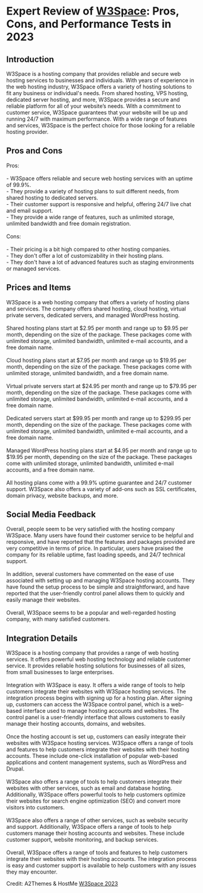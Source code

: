 <h1>Expert Review of <a href="https://a2themes.com/w3space-reviews">W3Space</a>: Pros, Cons, and Performance Tests in 2023</h1>
<h2>Introduction</h2>
W3Space is a hosting company that provides reliable and secure web hosting services to businesses and individuals. With years of experience in the web hosting industry, W3Space offers a variety of hosting solutions to fit any business or individual's needs. From shared hosting, VPS hosting, dedicated server hosting, and more, W3Space provides a secure and reliable platform for all of your website’s needs. With a commitment to customer service, W3Space guarantees that your website will be up and running 24/7 with maximum performance. With a wide range of features and services, W3Space is the perfect choice for those looking for a reliable hosting provider.
<h2>Pros and Cons</h2>
Pros:<br><br>- W3Space offers reliable and secure web hosting services with an uptime of 99.9%.<br>- They provide a variety of hosting plans to suit different needs, from shared hosting to dedicated servers.<br>- Their customer support is responsive and helpful, offering 24/7 live chat and email support.<br>- They provide a wide range of features, such as unlimited storage, unlimited bandwidth and free domain registration.<br><br>Cons:<br><br>- Their pricing is a bit high compared to other hosting companies.<br>- They don't offer a lot of customizability in their hosting plans.<br>- They don't have a lot of advanced features such as staging environments or managed services.
<h2>Prices and Items</h2>
W3Space is a web hosting company that offers a variety of hosting plans and services. The company offers shared hosting, cloud hosting, virtual private servers, dedicated servers, and managed WordPress hosting.<br><br>Shared hosting plans start at $2.95 per month and range up to $9.95 per month, depending on the size of the package. These packages come with unlimited storage, unlimited bandwidth, unlimited e-mail accounts, and a free domain name.<br><br>Cloud hosting plans start at $7.95 per month and range up to $19.95 per month, depending on the size of the package. These packages come with unlimited storage, unlimited bandwidth, and a free domain name.<br><br>Virtual private servers start at $24.95 per month and range up to $79.95 per month, depending on the size of the package. These packages come with unlimited storage, unlimited bandwidth, unlimited e-mail accounts, and a free domain name.<br><br>Dedicated servers start at $99.95 per month and range up to $299.95 per month, depending on the size of the package. These packages come with unlimited storage, unlimited bandwidth, unlimited e-mail accounts, and a free domain name.<br><br>Managed WordPress hosting plans start at $4.95 per month and range up to $19.95 per month, depending on the size of the package. These packages come with unlimited storage, unlimited bandwidth, unlimited e-mail accounts, and a free domain name.<br><br>All hosting plans come with a 99.9% uptime guarantee and 24/7 customer support. W3Space also offers a variety of add-ons such as SSL certificates, domain privacy, website backups, and more.
<h2>Social Media Feedback</h2>
Overall, people seem to be very satisfied with the hosting company W3Space. Many users have found their customer service to be helpful and responsive, and have reported that the features and packages provided are very competitive in terms of price. In particular, users have praised the company for its reliable uptime, fast loading speeds, and 24/7 technical support.<br><br>In addition, several customers have commented on the ease of use associated with setting up and managing W3Space hosting accounts. They have found the setup process to be simple and straightforward, and have reported that the user-friendly control panel allows them to quickly and easily manage their websites.<br><br>Overall, W3Space seems to be a popular and well-regarded hosting company, with many satisfied customers.
<h2>Integration Details</h2>
W3Space is a hosting company that provides a range of web hosting services. It offers powerful web hosting technology and reliable customer service. It provides reliable hosting solutions for businesses of all sizes, from small businesses to large enterprises. <br><br>Integration with W3Space is easy. It offers a wide range of tools to help customers integrate their websites with W3Space hosting services. The integration process begins with signing up for a hosting plan. After signing up, customers can access the W3Space control panel, which is a web-based interface used to manage hosting accounts and websites. The control panel is a user-friendly interface that allows customers to easily manage their hosting accounts, domains, and websites. <br><br>Once the hosting account is set up, customers can easily integrate their websites with W3Space hosting services. W3Space offers a range of tools and features to help customers integrate their websites with their hosting accounts. These include one-click installation of popular web-based applications and content management systems, such as WordPress and Drupal. <br><br>W3Space also offers a range of tools to help customers integrate their websites with other services, such as email and database hosting. Additionally, W3Space offers powerful tools to help customers optimize their websites for search engine optimization (SEO) and convert more visitors into customers. <br><br>W3Space also offers a range of other services, such as website security and support. Additionally, W3Space offers a range of tools to help customers manage their hosting accounts and websites. These include customer support, website monitoring, and backup services. <br><br>Overall, W3Space offers a range of tools and features to help customers integrate their websites with their hosting accounts. The integration process is easy and customer support is available to help customers with any issues they may encounter.
<p>Credit: A2Themes & HostMe <a href="https://a2themes.com/w3space-reviews">W3Space 2023</a></p>